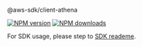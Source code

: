 @aws-sdk/client-athena

[![NPM version](https://img.shields.io/npm/v/@aws-sdk/client-athena/beta.svg)](https://www.npmjs.com/package/@aws-sdk/client-athena)
[![NPM downloads](https://img.shields.io/npm/dm/@aws-sdk/client-athena.svg)](https://www.npmjs.com/package/@aws-sdk/client-athena)

For SDK usage, please step to [SDK reademe](https://github.com/aws/aws-sdk-js-v3).

